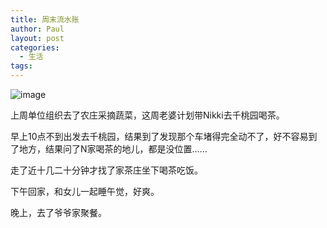 ```yaml
---
title: 周末流水账
author: Paul
layout: post
categories:
  - 生活
tags:
---  
```

![image](http://img.hz.mk/2015-0103/weekend0329.jpg)

上周单位组织去了农庄采摘蔬菜，这周老婆计划带Nikki去千桃园喝茶。

早上10点不到出发去千桃园，结果到了发现那个车堵得完全动不了，好不容易到了地方，结果问了N家喝茶的地儿，都是没位置……

走了近十几二十分钟才找了家茶庄坐下喝茶吃饭。

下午回家，和女儿一起睡午觉，好爽。

晚上，去了爷爷家聚餐。